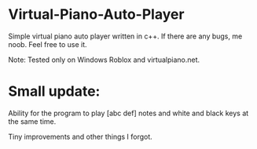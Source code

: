 # Virtual-Piano-Auto-Player
Simple virtual piano auto player written in c++. If there are any bugs, me noob. Feel free to use it.

Note: Tested only on Windows Roblox and virtualpiano.net.

# Small update:

Ability for the program to play [abc def] notes and white and black keys at the same time.

Tiny improvements and other things I forgot.
